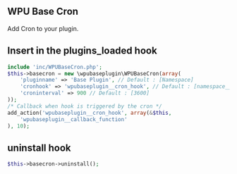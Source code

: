 WPU Base Cron
---

Add Cron to your plugin.

## Insert in the plugins_loaded hook

```php
include 'inc/WPUBaseCron.php';
$this->basecron = new \wpubaseplugin\WPUBaseCron(array(
    'pluginname' => 'Base Plugin', // Default : [Namespace]
    'cronhook' => 'wpubaseplugin__cron_hook', // Default : [namespace__cron_hook]
    'croninterval' => 900 // Default : [3600]
));
/* Callback when hook is triggered by the cron */
add_action('wpubaseplugin__cron_hook', array(&$this,
    'wpubaseplugin__callback_function'
), 10);
```

## uninstall hook ##

```php
$this->basecron->uninstall();
```
